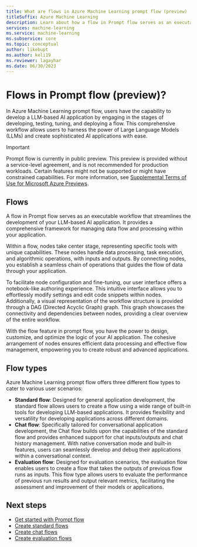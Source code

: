```yaml
---
title: What are flows in Azure Machine Learning prompt flow (preview)
titleSuffix: Azure Machine Learning
description: Learn about how a flow in Prompt flow serves as an executable workflow that streamlines the development of your LLM-based AI application. It provides a comprehensive framework for managing data flow and processing within your application.
services: machine-learning
ms.service: machine-learning
ms.subservice: core
ms.topic: conceptual
author: likebupt
ms.author: keli19
ms.reviewer: lagayhar
ms.date: 06/30/2023
---
```


# Flows in Prompt flow (preview)?

In Azure Machine Learning prompt flow, users have the capability to develop a LLM-based AI application by engaging in the stages of developing, testing, tuning, and deploying a flow. This comprehensive workflow allows users to harness the power of Large Language Models (LLMs) and create sophisticated AI applications with ease.

> [!IMPORTANT]
> Prompt flow is currently in public preview. This preview is provided without a service-level agreement, and is not recommended for production workloads. Certain features might not be supported or might have constrained capabilities.
> For more information, see [Supplemental Terms of Use for Microsoft Azure Previews](https://azure.microsoft.com/support/legal/preview-supplemental-terms/).

## Flows

A flow in Prompt flow serves as an executable workflow that streamlines the development of your LLM-based AI application. It provides a comprehensive framework for managing data flow and processing within your application.

Within a flow, nodes take center stage, representing specific tools with unique capabilities. These nodes handle data processing, task execution, and algorithmic operations, with inputs and outputs. By connecting nodes, you establish a seamless chain of operations that guides the flow of data through your application.

To facilitate node configuration and fine-tuning, our user interface offers a notebook-like authoring experience. This intuitive interface allows you to effortlessly modify settings and edit code snippets within nodes. Additionally, a visual representation of the workflow structure is provided through a DAG (Directed Acyclic Graph) graph. This graph showcases the connectivity and dependencies between nodes, providing a clear overview of the entire workflow.

With the flow feature in prompt flow, you have the power to design, customize, and optimize the logic of your AI application. The cohesive arrangement of nodes ensures efficient data processing and effective flow management, empowering you to create robust and advanced applications.


## Flow types

Azure Machine Learning prompt flow offers three different flow types to cater to various user scenarios:

- **Standard flow**: Designed for general application development, the standard flow allows users to create a flow using a wide range of built-in tools for developing LLM-based applications. It provides flexibility and versatility for developing applications across different domains.
- **Chat flow**: Specifically tailored for conversational application development, the Chat flow builds upon the capabilities of the standard flow and provides enhanced support for chat inputs/outputs and chat history management. With native conversation mode and built-in features, users can seamlessly develop and debug their applications within a conversational context.
- **Evaluation flow**: Designed for evaluation scenarios, the evaluation flow enables users to create a flow that takes the outputs of previous flow runs as inputs. This flow type allows users to evaluate the performance of previous run results and output relevant metrics, facilitating the assessment and improvement of their models or applications.

## Next steps

- [Get started with Prompt flow](get-started-prompt-flow.md)
- [Create standard flows](how-to-develop-a-standard-flow.md)
- [Create chat flows](how-to-develop-a-chat-flow.md)
- [Create evaluation flows](how-to-develop-an-evaluation-flow.md)